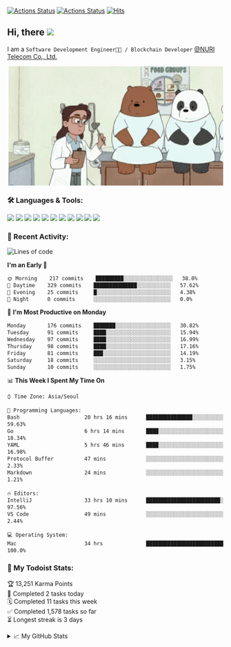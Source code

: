 
[![Actions Status](https://github.com/ddok2/ddok2/workflows/Todoist%20Readme/badge.svg)](https://github.com/ddok2/ddok2/actions)
[![Actions Status](https://github.com/ddok2/ddok2/workflows/wakatime-stats/badge.svg)](https://github.com/ddok2/ddok2/actions)
[![Hits](https://hits.seeyoufarm.com/api/count/incr/badge.svg?url=https%3A%2F%2Fgithub.com%2Fddok2)](https://hits.seeyoufarm.com)

<!-- ![visitors](https://visitor-badge.laobi.icu/badge?page_id=ddok2.ddok2) -->
## Hi, there <img src="https://raw.githubusercontent.com/MartinHeinz/MartinHeinz/master/wave.gif" width="25px">

I am a `Software Development Engineer🧑‍💻 / Blockchain Developer` [@NURI Telecom Co., Ltd.](http://www.nuritelecom.com)


<p align="center">
<img align="center" alt="GIF" src="img/debugging.gif" />
</p>


### 🛠 Languages & Tools:
<p>
    <img src="https://img.shields.io/badge/go-%2300ADD8.svg?&style=for-the-badge&logo=go&logoColor=white"/>
    <img src="https://img.shields.io/badge/node.js%20-%2343853D.svg?&style=for-the-badge&logo=node.js&logoColor=white"/>
    <img src="https://img.shields.io/badge/javascript%20-%23323330.svg?&style=for-the-badge&logo=javascript&logoColor=%23F7DF1E"/>
    <img src="https://img.shields.io/badge/typescript%20-%23007ACC.svg?&style=for-the-badge&logo=typescript&logoColor=white"/>
    <img src="https://img.shields.io/badge/python%20-%2314354C.svg?&style=for-the-badge&logo=python&logoColor=white"/>
    <img src="https://img.shields.io/badge/react%20-%2320232a.svg?&style=for-the-badge&logo=react&logoColor=%2361DAFB"/>
    <img src="https://img.shields.io/badge/AWS%20-%23FF9900.svg?&style=for-the-badge&logo=amazon-aws&logoColor=white"/>
    <img src="https://img.shields.io/badge/Google%20Cloud%20-%234285F4.svg?&style=for-the-badge&logo=google-cloud&logoColor=white"/>
    <img src="https://img.shields.io/badge/docker%20-%230db7ed.svg?&style=for-the-badge&logo=docker&logoColor=white"/>
    <img src="https://img.shields.io/badge/kubernetes%20-%23326ce5.svg?&style=for-the-badge&logo=kubernetes&logoColor=white"/>
    <img src="https://img.shields.io/badge/ansible%20-%231A1918.svg?&style=for-the-badge&logo=ansible&logoColor=white"/>
</p>

### 🌈 Recent Activity:
<!--START_SECTION:waka-->
![Lines of code](https://img.shields.io/badge/From%20Hello%20World%20I%27ve%20Written-626807%20lines%20of%20code-blue)

**I'm an Early 🐤** 

```text
🌞 Morning    217 commits    █████████░░░░░░░░░░░░░░░░   38.0% 
🌆 Daytime    329 commits    ██████████████░░░░░░░░░░░   57.62% 
🌃 Evening    25 commits     █░░░░░░░░░░░░░░░░░░░░░░░░   4.38% 
🌙 Night      0 commits      ░░░░░░░░░░░░░░░░░░░░░░░░░   0.0%

```
📅 **I'm Most Productive on Monday** 

```text
Monday       176 commits    ███████░░░░░░░░░░░░░░░░░░   30.82% 
Tuesday      91 commits     ████░░░░░░░░░░░░░░░░░░░░░   15.94% 
Wednesday    97 commits     ████░░░░░░░░░░░░░░░░░░░░░   16.99% 
Thursday     98 commits     ████░░░░░░░░░░░░░░░░░░░░░   17.16% 
Friday       81 commits     ███░░░░░░░░░░░░░░░░░░░░░░   14.19% 
Saturday     18 commits     ░░░░░░░░░░░░░░░░░░░░░░░░░   3.15% 
Sunday       10 commits     ░░░░░░░░░░░░░░░░░░░░░░░░░   1.75%

```


📊 **This Week I Spent My Time On** 

```text
⌚︎ Time Zone: Asia/Seoul

💬 Programming Languages: 
Bash                     20 hrs 16 mins      ███████████████░░░░░░░░░░   59.63% 
Go                       6 hrs 14 mins       ████░░░░░░░░░░░░░░░░░░░░░   18.34% 
YAML                     5 hrs 46 mins       ████░░░░░░░░░░░░░░░░░░░░░   16.98% 
Protocol Buffer          47 mins             ░░░░░░░░░░░░░░░░░░░░░░░░░   2.33% 
Markdown                 24 mins             ░░░░░░░░░░░░░░░░░░░░░░░░░   1.21%

🔥 Editors: 
IntelliJ                 33 hrs 10 mins      ████████████████████████░   97.56% 
VS Code                  49 mins             ░░░░░░░░░░░░░░░░░░░░░░░░░   2.44%

💻 Operating System: 
Mac                      34 hrs              █████████████████████████   100.0%

```


<!--END_SECTION:waka-->

### 🚧 My Todoist Stats:
<!-- TODO-IST:START -->
🏆  13,251 Karma Points           
🌸  Completed 2 tasks today           
🗓  Completed 11 tasks this week           
✅  Completed 1,578 tasks so far           
⏳  Longest streak is 3 days
<!-- TODO-IST:END -->

<details>
<summary>📈 My GitHub Stats</summary>
<p align="center"> <img src="https://github-readme-stats.vercel.app/api?username=ddok2&show_icons=true" alt="ddok2" />
</details>
